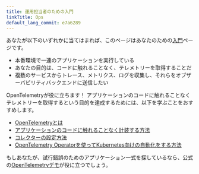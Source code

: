 ```yaml
---
title: 運用担当者のための入門
linkTitle: Ops
default_lang_commit: e7a6289
---
```


あなたが以下のいずれかに当てはまれば、このページはあなたのための[入門](..)ページです。

- 本番環境で一連のアプリケーションを実行している
- あなたの目的は、コードに触れることなく、テレメトリーを取得することだ
- 複数のサービスからトレース、メトリクス、ログを収集し、それらをオブザーバビリティバックエンドに送信したい

OpenTelemetryが役に立ちます！
アプリケーションのコードに触れることなくテレメトリーを取得するという目的を達成するためには、以下を学ぶことをおすすめします。

- [OpenTelemetryとは](../../what-is-opentelemetry/)
- [アプリケーションのコードに触れることなく計装する方法](../../concepts/instrumentation/zero-code/)
- [コレクターの設定方法](../../collector/)
- [OpenTelemetry Operatorを使ってKubernetes向けの自動化をする方法](../../kubernetes/operator/)

もしあなたが、試行錯誤のためのアプリケーション一式を探しているなら、公式の[OpenTelemetryデモ](/ecosystem/demo/)が役に立つでしょう。
